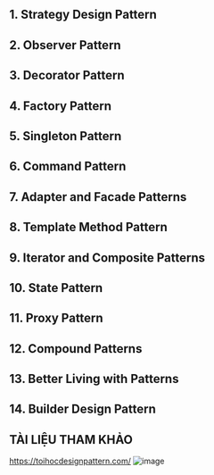 ## 1. Strategy Design Pattern
## 2. Observer Pattern
## 3. Decorator Pattern
## 4. Factory Pattern
## 5. Singleton Pattern
## 6. Command Pattern
## 7. Adapter and Facade Patterns
## 8. Template Method Pattern
## 9. Iterator and Composite Patterns
## 10. State Pattern
## 11. Proxy Pattern
## 12. Compound Patterns
## 13. Better Living with Patterns
## 14. Builder Design Pattern

## TÀI LIỆU THAM KHẢO
https://toihocdesignpattern.com/
![image](https://github.com/murphyshaun/StudyDesignPattern/assets/80742830/734a43ec-89c3-480b-a17c-ab8720459e92)


